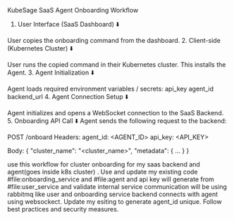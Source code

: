 KubeSage SaaS Agent Onboarding Workflow
1. User Interface (SaaS Dashboard)
⬇️

User copies the onboarding command from the dashboard.
2. Client-side (Kubernetes Cluster)
⬇️

User runs the copied command in their Kubernetes cluster.
This installs the Agent.
3. Agent Initialization
⬇️

Agent loads required environment variables / secrets:
api_key
agent_id
backend_url
4. Agent Connection Setup
⬇️

Agent initializes and opens a WebSocket connection to the SaaS Backend.
5. Onboarding API Call
⬇️
Agent sends the following request to the backend:

POST /onboard
Headers:
  agent_id: <AGENT_ID>
  api_key: <API_KEY>

Body:
{
  "cluster_name": "<cluster_name>",
  "metadata": { ... }
}

use this workflow for cluster onboarding for my saas backend and agent(goes inside k8s cluster) . Use and update my existing code #file:onboarding_service  and #file:agent and api key will generate from #file:user_service and validate internal service communication will be using rabbitmq like user and onboarding service backend connects with agent using websockect. Update my esiting to generate agent_id unique. Follow best practices and security measures.